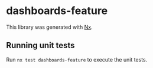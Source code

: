 # dashboards-feature

This library was generated with [Nx](https://nx.dev).

## Running unit tests

Run `nx test dashboards-feature` to execute the unit tests.
